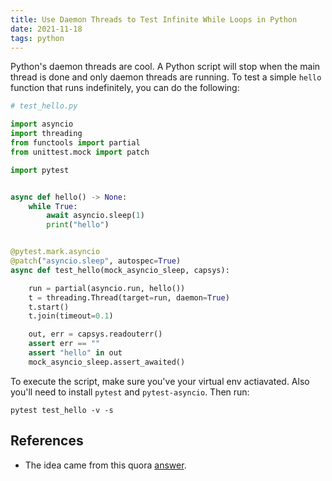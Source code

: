 ```yaml
---
title: Use Daemon Threads to Test Infinite While Loops in Python
date: 2021-11-18
tags: python
---
```


Python's daemon threads are cool. A Python script will stop when the main thread is done and only daemon threads are running. To test a simple `hello` function that runs indefinitely, you can do the following:


```python
# test_hello.py

import asyncio
import threading
from functools import partial
from unittest.mock import patch

import pytest


async def hello() -> None:
    while True:
        await asyncio.sleep(1)
        print("hello")


@pytest.mark.asyncio
@patch("asyncio.sleep", autospec=True)
async def test_hello(mock_asyncio_sleep, capsys):

    run = partial(asyncio.run, hello())
    t = threading.Thread(target=run, daemon=True)
    t.start()
    t.join(timeout=0.1)

    out, err = capsys.readouterr()
    assert err == ""
    assert "hello" in out
    mock_asyncio_sleep.assert_awaited()
```

To execute the script, make sure you've your virtual env actiavated. Also you'll need to install `pytest` and `pytest-asyncio`. Then run:

```
pytest test_hello -v -s
```

## References

* The idea came from this quora [answer](https://qr.ae/pGDHVw).
